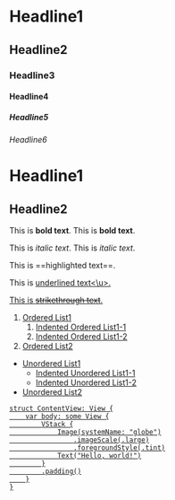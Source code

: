# Headline1
## Headline2
### Headline3
#### Headline4
##### Headline5
###### Headline6

Headline1
=
Headline2
--

This is **bold text**.
This is __bold text__.

This is *italic text*.
This is _italic text_.

This is ==highlighted text==.

This is <u>underlined text<\u>.

This is ~~strikethrough text~~.

1. Ordered List1
	1. Indented Ordered List1-1
	2. Indented Ordered List1-2
2. Ordered List2

- Unordered List1
	- Indented Unordered List1-1
	- Indented Unordered List1-2
- Unordered List2

```
struct ContentView: View {
    var body: some View {
        VStack {
            Image(systemName: "globe")
                .imageScale(.large)
                .foregroundStyle(.tint)
            Text("Hello, world!")
        }
        .padding()
    }
}
```